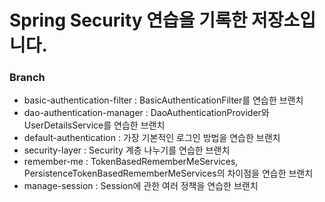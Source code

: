 # Spring Security 연습을 기록한 저장소입니다.
### Branch
- basic-authentication-filter : BasicAuthenticationFilter를 연습한 브랜치
- dao-authentication-manager : DaoAuthenticationProvider와 UserDetailsService를 연습한 브랜치
- default-authentication : 가장 기본적인 로그인 방법을 연습한 브랜치
- security-layer : Security 계층 나누기를 연습한 브랜치
- remember-me : TokenBasedRememberMeServices, PersistenceTokenBasedRememberMeServices의 차이점을 연습한 브랜치
- manage-session : Session에 관한 여러 정책을 연습한 브랜치

